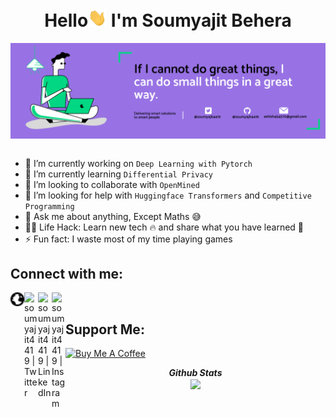 <h1 align="center">Hello<img src="https://raw.githubusercontent.com/ABSphreak/ABSphreak/master/gifs/Hi.gif" width="30px"> I'm Soumyajit Behera</h1>

<!--
**soumyajit4419/soumyajit4419** is a ✨ _special_ ✨ repository because its `README.md` (this file) appears on your GitHub profile.
Here are some ideas to get you started: -->

<img align="center" src="./banner.png" />

 <br/>
 <br/>
 
- 🔭 I’m currently working on `Deep Learning with Pytorch`
- 🌱 I’m currently learning `Differential Privacy`
- 👯 I’m looking to collaborate with `OpenMined`
- 🤔 I’m looking for help with `Huggingface Transformers` and `Competitive Programming`
- 💬 Ask me about anything, Except Maths :sweat_smile:
- 👨‍💻 Life Hack: Learn new tech :fire: and share what you have learned :tada:
- ⚡ Fun fact: I waste most of my time playing games

## Connect with me:

[<img align="left" alt="webpage" width="22px" src="https://raw.githubusercontent.com/iconic/open-iconic/master/svg/globe.svg" />][website]
[<img align="left" alt="soumyajit4419 | Twitter" width="22px" src="https://cdn.jsdelivr.net/npm/simple-icons@v3/icons/twitter.svg" />][twitter]
[<img align="left" alt="soumyajit4419  | LinkedIn" width="22px" src="https://cdn.jsdelivr.net/npm/simple-icons@v3/icons/linkedin.svg" />][linkedin]
[<img align="left" alt="soumyajit4419  | Instagram" width="22px" src="https://cdn.jsdelivr.net/npm/simple-icons@v3/icons/instagram.svg" />][instagram]
<br />

## Support Me:

<a href="https://www.buymeacoffee.com/soumyajit4419" target="_blank"><img src="https://cdn.buymeacoffee.com/buttons/v2/default-violet.png" alt="Buy Me A Coffee" height="60px" width="200px"></a>

<div align="center">
  <i><b>Github Stats</b></i>
  <br/>
  <img align="center" src="https://github-readme-stats.anuraghazra1.vercel.app/api?username=soumyajit4419&show_icons=true" />
</div>

[website]: https://mywebpage.ashish454570.now.sh/
[twitter]: https://twitter.com/soumyajit4419
[instagram]: https://www.instagram.com/s.o.u.m.y.a_j.i.t/
[linkedin]: https://www.linkedin.com/in/soumyajit4419/

